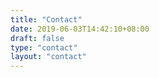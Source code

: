 ```yaml
---
title: "Contact"
date: 2019-06-03T14:42:10+08:00
draft: false
type: "contact"
layout: "contact"
---
```


